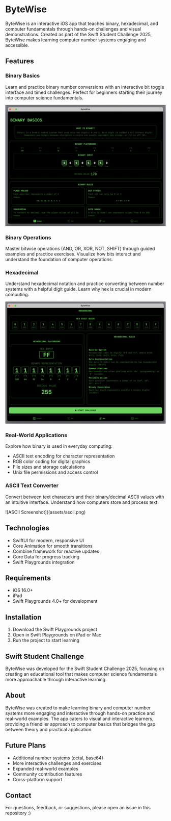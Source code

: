 # ByteWise

ByteWise is an interactive iOS app that teaches binary, hexadecimal, and computer fundamentals through hands-on challenges and visual demonstrations. Created as part of the Swift Student Challenge 2025, ByteWise makes learning computer number systems engaging and accessible.

## Features

### Binary Basics
Learn and practice binary number conversions with an interactive bit toggle interface and timed challenges. Perfect for beginners starting their journey into computer science fundamentals.

![Binary Basics Screenshot](assets/binary.png)

### Binary Operations 
Master bitwise operations (AND, OR, XOR, NOT, SHIFT) through guided examples and practice exercises. Visualize how bits interact and understand the foundation of computer operations.

### Hexadecimal
Understand hexadecimal notation and practice converting between number systems with a helpful digit guide. Learn why hex is crucial in modern computing.

![Hexadecimal Screenshot](assets/hex.png)

### Real-World Applications
Explore how binary is used in everyday computing:
- ASCII text encoding for character representation
- RGB color coding for digital graphics
- File sizes and storage calculations
- Unix file permissions and access control

### ASCII Text Converter
Convert between text characters and their binary/decimal ASCII values with an intuitive interface. Understand how computers store and process text.

![ASCII Screenshot]((assets/ascii.png)

## Technologies
- SwiftUI for modern, responsive UI
- Core Animation for smooth transitions
- Combine framework for reactive updates
- Core Data for progress tracking
- Swift Playgrounds integration

## Requirements
- iOS 16.0+
- iPad
- Swift Playgrounds 4.0+ for development

## Installation
1. Download the Swift Playgrounds project
2. Open in Swift Playgrounds on iPad or Mac
3. Run the project to start learning

## Swift Student Challenge
ByteWise was developed for the Swift Student Challenge 2025, focusing on creating an educational tool that makes computer science fundamentals more approachable through interactive learning.

## About
ByteWise was created to make learning binary and computer number systems more engaging and interactive through hands-on practice and real-world examples. The app caters to visual and interactive learners, providing a friendlier approach to computer basics that bridges the gap between theory and practical application.

## Future Plans
- Additional number systems (octal, base64)
- More interactive challenges and exercises
- Expanded real-world examples
- Community contribution features
- Cross-platform support

## Contact
For questions, feedback, or suggestions, please open an issue in this repository :)
